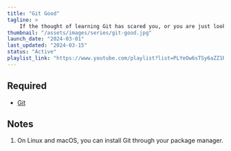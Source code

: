 ```yaml
---
title: "Git Good"
tagline: >
    If the thought of learning Git has scared you, or you are just looking to...*ahem* GIT GOOD (get it?), then you're in the right place!
thumbnail: "/assets/images/series/git-good.jpg"
launch_date: "2024-03-01"
last_updated: "2024-03-15"
status: "Active"
playlist_link: "https://www.youtube.com/playlist?list=PLYeOw6sTSy6aZZ1RJNYyJ43iKtDdAFUB-"
---
```


## Required

* [Git](https://git-scm.com/downloads)

## Notes

1. On Linux and macOS, you can install Git through your package manager.
